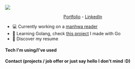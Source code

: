 ![](https://media.discordapp.net/attachments/747211511583473728/1078433079703650304/github_banner.png)

<center>
<a href="https://www.mathross.dev/">Portfolio</a>&nbsp;-&nbsp;<a href="https://www.linkedin.com/in/mathieu-rossi-dev/">LinkedIn</a>
</center>

- 💻 Currently working on a [manhwa reader](https://github.com/Mind-thatsall/manhwa-web)
- 🧠 Learning Golang, check [this project](https://github.com/Mind-thatsall/manhwa-crawler-go) I made with Go
- 📝 Discover my resume

#### Tech I'm using/I've used

#### Contact (projects / job offer or just say hello I don't mind :D)
